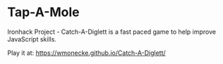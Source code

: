 # Tap-A-Mole
Ironhack Project - Catch-A-Diglett is a fast paced game to help improve JavaScript skills.

Play it at: https://wmonecke.github.io/Catch-A-Diglett/ 
